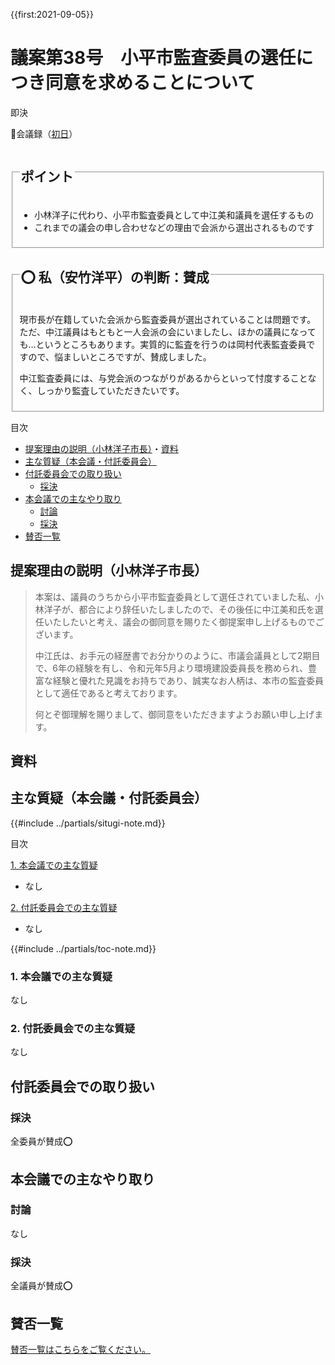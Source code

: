 {{first:2021-09-05}}

# 議案第38号　小平市監査委員の選任につき同意を求めることについて

<i class="fa fa-gavel" aria-hidden="true"></i> 即決

<p id="read-kaigiroku">📄会議録（<a href="https://ssp.kaigiroku.net/tenant/kodaira/SpMinuteView.html?council_id=1225&schedule_id=2&minute_id=216&is_search=true">初日</a>）</p>

<fieldset class="pnt">
  <legend><h2>ポイント</h2></legend>

- 小林洋子に代わり、小平市監査委員として中江美和議員を選任するもの
- これまでの議会の申し合わせなどの理由で会派から選出されるものです

</fieldset>

<fieldset class="sanpi">
  <legend><h2>⭕️ 私（安竹洋平）の判断：賛成</h2></legend>

現市長が在籍していた会派から監査委員が選出されていることは問題です。ただ、中江議員はもともと一人会派の会にいましたし、ほかの議員になっても…というところもあります。実質的に監査を行うのは岡村代表監査委員ですので、悩ましいところですが、賛成しました。

中江監査委員には、与党会派のつながりがあるからといって忖度することなく、しっかり監査していただきたいです。

</fieldset>

<div class="toc">

目次

- [提案理由の説明（小林洋子市長）](#提案理由の説明小林洋子市長)・[資料](#資料)
- [主な質疑（本会議・付託委員会）](#主な質疑本会議付託委員会)
- [付託委員会での取り扱い](#付託委員会での取り扱い)
  - [採決](#採決)
- [本会議での主なやり取り](#本会議での主なやり取り)
  - [討論](#討論)
  - [採決](#採決-1)
- [賛否一覧](#賛否一覧)

</div>

## 提案理由の説明（小林洋子市長）
> 本案は、議員のうちから小平市監査委員として選任されていました私、小林洋子が、都合により辞任いたしましたので、その後任に中江美和氏を選任いたしたいと考え、議会の御同意を賜りたく御提案申し上げるものでございます。
>
> 中江氏は、お手元の経歴書でお分かりのように、市議会議員として2期目で、6年の経験を有し、令和元年5月より環境建設委員長を務められ、豊富な経験と優れた見識をお持ちであり、誠実なお人柄は、本市の監査委員として適任であると考えております。
>
> 何とぞ御理解を賜りまして、御同意をいただきますようお願い申し上げます。

## 資料

<div class="ippan-situgi">

## 主な質疑（本会議・付託委員会）
{{#include ../partials/situgi-note.md}}


<div class="toc">

目次

[1. 本会議での主な質疑](#1-本会議での主な質疑)

- なし

[2. 付託委員会での主な質疑](#2-付託委員会での主な質疑)

- なし

{{#include ../partials/toc-note.md}}

</div>

### 1. 本会議での主な質疑
なし

### 2. 付託委員会での主な質疑
なし

</div>

## 付託委員会での取り扱い
### 採決

全委員が賛成⭕️

## 本会議での主なやり取り
### 討論
なし

### 採決

全議員が賛成⭕️

## 賛否一覧
[賛否一覧はこちらをご覧ください。](./index.md#賛否)

